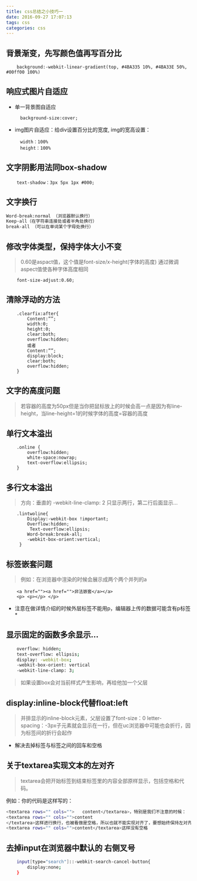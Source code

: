 ```yaml
---
title: css总结之小技巧一
date: 2016-09-27 17:07:13
tags: css
categories: css
---
```


## 背景渐变，先写颜色值再写百分比

		background:-webkit-linear-gradient(top, #4BA335 10%, #4BA33E 50%, #00ff00 100%)

## 响应式图片自适应

- 单一背景图自适应

		background-size:cover;

- img图片自适应：给div设置百分比的宽度, img的宽高设置：

		width：100%
		height：100%

## 文字阴影用法同box-shadow

		text-shadow：3px 5px 1px #000;

## 文字换行

``` bash
Word-break:normal （浏览器默认换行）
Keep-all（在字符串连接处或者半角处换行）
break-all （可以在单词某个字母处换行）
```

## 修改字体类型，保持字体大小不变

> 0.60是aspact值，这个值是font-size/x-height(字体的高度) 通过微调aspect值使各种字体高度相同

		font-size-adjust:0.60;

## 清除浮动的方法

        .clearfix:after{
            Content:””;
            width:0;
            height:0;
            clear:both;
            overflow:hidden;
            或者
            Content:””;
            display:block;
            clear:both;
            overflow:hidden;
        }

## 文字的高度问题

> 若容器的高度为50px但是当你把鼠标放上的时候会高一点是因为有line-height，当line-height=1的时候字体的高度=容器的高度

## 单行文本溢出

		.online {
			overflow:hidden;
			white-space:nowrap;
			text-overflow:ellipsis;
		}

## 多行文本溢出

> 方向：垂直的
>  -webkit-line-clamp: 2 只显示两行，第二行后面显示…

		.lintwoline{
			Display:-webkit-box !important;
			Overflow:hidden;
			 Text-overflow:ellipsis;
			Word-break:break-all;
			-webkit-box-orient:vertical;
		 }


## 标签嵌套问题
> 例如：在浏览器中渲染的时候会展示成两个两个并列的a

		<a href=""><a href="">非法嵌套</a></a>
		<p> <p></p> </p>

*  注意在做详情介绍的时候外层标签不能用p，编辑器上传的数据可能含有p标签*

## 显示固定的函数多余显示...

```bash
    overflow: hidden;
    text-overflow: ellipsis;
    display: -webkit-box;
    -webkit-box-orient: vertical
    -webkit-line-clamp: 3;
```
> 如果设置box会对当前样式产生影响，再给他加一个父层

## display:inline-block代替float:left

> 并排显示的inline-block元素，父层设置了font-size：0 letter-spacing：-3px子元素就会显示在一行，但在uc浏览器中可能也会折行，因为标签间的折行会起作

* 解决去掉标签与标签之间的回车和空格

## 关于textarea实现文本的左对齐

> textarea会把开始标签到结束标签里的内容全部原样显示，包括空格和代码。

例如：你的代码是这样写的：
```bash
<textarea rows="" cols="">   content</textarea>，特别是我们不注意的时候：
<textarea rows="" cols="">content
</textarea>这样进行换行，也被看做是空格，所以也就不能实现对齐了，要想始终保持左对齐必须：
<textarea rows="" cols="">content</textarea>这样没有空格
```

## 去掉input在浏览器中默认的 右侧叉号
``` bash
    input[type="search"]::-webkit-search-cancel-button{
        display:none;
    }
```